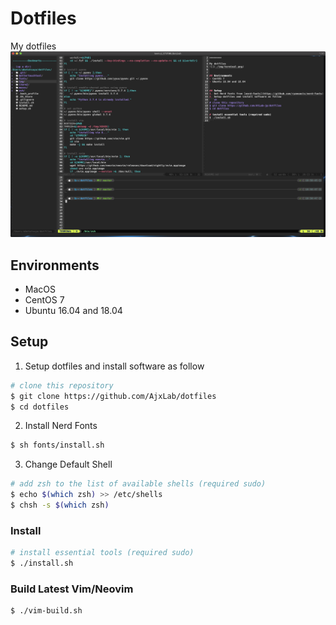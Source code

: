 Dotfiles
========

My dotfiles
![](./img/terminal.png)


## Environments
- MacOS
- CentOS 7
- Ubuntu 16.04 and 18.04


## Setup
1. Setup dotfiles and install software as follow
```sh
# clone this repository
$ git clone https://github.com/AjxLab/dotfiles
$ cd dotfiles
```
2. Install Nerd Fonts
```sh
$ sh fonts/install.sh
```
3. Change Default Shell
```sh
# add zsh to the list of available shells (required sudo)
$ echo $(which zsh) >> /etc/shells
$ chsh -s $(which zsh)
```
### Install
```sh
# install essential tools (required sudo)
$ ./install.sh
```
### Build Latest Vim/Neovim
```sh
$ ./vim-build.sh
```
